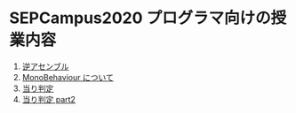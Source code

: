 # SEPCampus2020 プログラマ向けの授業内容

1. [逆アセンブル](L01/README.md)
1. [MonoBehaviour について](L02/README.md)
1. [当り判定](L03/README.md)
1. [当り判定 part2](L04/README.md)
